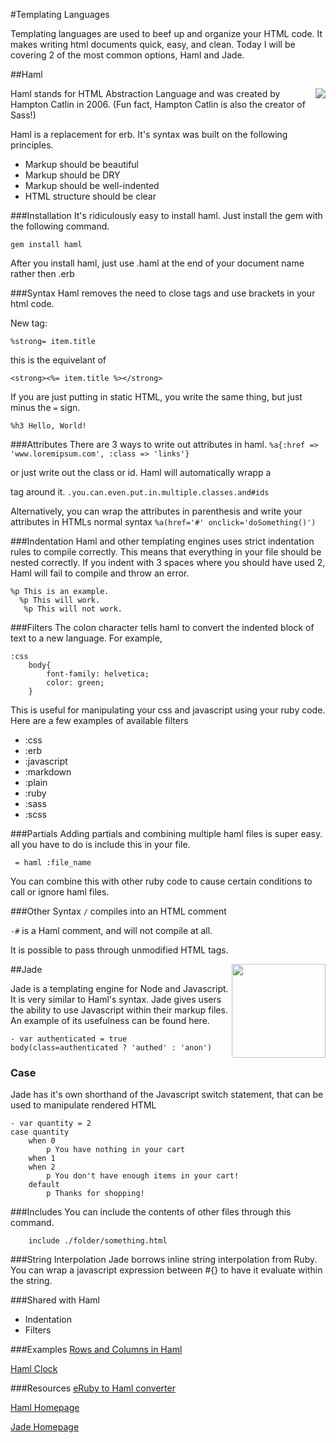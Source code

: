 #Templating Languages

Templating languages are used to beef up and organize your HTML code.  It makes writing html documents quick, easy, and clean.  Today I will be covering 2 of the most common options, Haml and Jade.


##Haml

<img align="right" src="http://haml.info/images/haml.png">
Haml stands for HTML Abstraction Language and was created by Hampton Catlin in 2006.  (Fun fact, Hampton Catlin is also the creator of Sass!)

Haml is a replacement for erb.  It's syntax was built on the following principles.

 - Markup should be beautiful
 - Markup should be DRY
 - Markup should be well-indented
 - HTML structure should be clear

###Installation
 It's ridiculously easy to install haml.  Just install the gem with the following command.

 `gem install haml`

After you install haml, just use .haml at the end of your document name rather then .erb

###Syntax
Haml removes the need to close tags and use brackets in your html code.

New tag:

`%strong= item.title`

this is the equivelant of

`<strong><%= item.title %></strong>`

If you are just putting in static HTML, you write the same thing, but just minus the `=` sign.

`%h3 Hello, World!`

###Attributes
There are 3 ways to write out attributes in haml.
`%a{:href => 'www.loremipsum.com', :class => 'links'}`

or just write out the class or id.  Haml will automatically wrapp a <div> tag around it.
`.you.can.even.put.in.multiple.classes.and#ids`

Alternatively, you can wrap the attributes in parenthesis and write your attributes in HTMLs normal syntax
`%a(href='#' onclick='doSomething()')`

###Indentation
Haml and other templating engines uses strict indentation rules to compile correctly.  This means that everything in your file should be nested correctly.  If you indent with 3 spaces where you should have used 2, Haml will fail to compile and throw an error.
```haml
%p This is an example.
  %p This will work.
   %p This will not work.
```


###Filters
The colon character tells haml to convert the indented block of text to a new language.  For example,
```haml
:css
	body{
		font-family: helvetica;
		color: green;
	}
```
This is useful for manipulating your css and javascript using your ruby code. Here are a few examples of available filters
 - :css
 - :erb
 - :javascript
 -	:markdown
 - :plain
 - :ruby
 - :sass
 - :scss

###Partials
Adding partials and combining multiple haml files is super easy.  all you have to do is include this in your file.

```haml
 = haml :file_name
```

You can combine this with other ruby code to cause certain conditions to call or ignore haml files.


###Other Syntax
`/` compiles into an HTML comment

`-#` is a Haml comment, and will not compile at all.

It is possible to pass through unmodified HTML tags.


##Jade
<img align="right" width='150px' src="https://avatars0.githubusercontent.com/u/9338635?v=3&s=400">

Jade is a templating engine for Node and Javascript.  It is very similar to Haml's syntax.  Jade gives users the ability to use Javascript within their markup files.  An example of its usefulness can be found here.

```jade
- var authenticated = true
body(class=authenticated ? 'authed' : 'anon')
```

###	Case
Jade has it's own shorthand of the Javascript switch statement, that can be used to manipulate rendered HTML

```jade
- var quantity = 2
case quantity
	when 0
		p You have nothing in your cart
	when 1
	when 2
		p You don't have enough items in your cart!
	default
		p Thanks for shopping!
```

###Includes
You can include the contents of other files through this command.

```jade
	include ./folder/something.html
```

###String Interpolation
Jade borrows inline string interpolation from Ruby.  You can wrap a javascript expression between #{} to have it evaluate within the string.


###Shared with Haml
- Indentation
- Filters


###Examples
[Rows and Columns in Haml](http://codepen.io/MyXoToD/pen/vdKsq?editors=110)

[Haml Clock](http://codepen.io/katydecorah/pen/xADtE?editors=100)


###Resources
[eRuby to Haml converter](http://html2haml.herokuapp.com/)

[Haml Homepage](http://haml.info/)

[Jade Homepage](http://jade-lang.com/)

